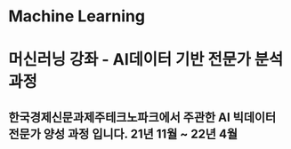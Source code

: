 # Machine Learning
# 머신러닝 강좌 - AI데이터 기반 전문가 분석과정
## 한국경제신문과제주테크노파크에서 주관한 AI 빅데이터 전문가 양성 과정 입니다. 21년 11월 ~ 22년 4월
